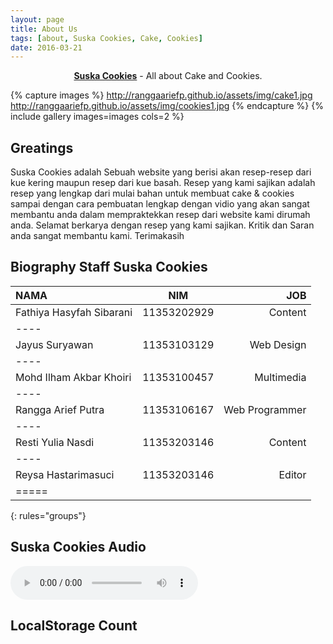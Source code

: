 ```yaml
---
layout: page
title: About Us
tags: [about, Suska Cookies, Cake, Cookies]
date: 2016-03-21
---
```

    
<center><a href="https://www.facebook.com/suskacookies"><b>Suska Cookies</b></a> - All about Cake and Cookies.</center>


{% capture images %}
    http://ranggaariefp.github.io/assets/img/cake1.jpg
    http://ranggaariefp.github.io/assets/img/cookies1.jpg
{% endcapture %}
{% include gallery images=images cols=2 %}

## Greatings
Suska Cookies adalah Sebuah website yang berisi akan resep-resep dari kue kering maupun resep dari kue basah. Resep yang kami sajikan adalah resep yang lengkap dari mulai bahan untuk membuat cake & cookies sampai dengan cara pembuatan lengkap dengan vidio yang akan sangat membantu anda dalam mempraktekkan resep dari website kami dirumah anda. Selamat berkarya dengan resep yang kami sajikan. Kritik dan Saran anda sangat membantu kami. Terimakasih


## Biography Staff Suska Cookies

| NAMA | NIM | JOB |
|:--------|:-------:|--------:|
| Fathiya Hasyfah Sibarani   | 11353202929   | Content   |
|----
| Jayus Suryawan   | 11353103129   | Web Design   |
|----
| Mohd Ilham Akbar Khoiri   | 11353100457   | Multimedia   |
|----
| Rangga Arief Putra   | 11353106167   | Web Programmer   |
|----
| Resti Yulia Nasdi   | 11353203146   | Content   |
|----
| Reysa Hastarimasuci   | 11353203146   | Editor   |
|=====
{: rules="groups"}


## Suska Cookies Audio

<audio controls autoplay> 
<source src="http://ranggaariefp.github.io/suska cookies.ogg" type="audio/ogg"> 
<source src="http://ranggaariefp.github.io/suska cookies.ogg" type="audio/ogg"> 
</audio>

## LocalStorage Count

<script type="text/javascript">
if (localStorage.pagecount)
 {
localStorage.pagecount=Number(localStorage.pagecount) +1;
 }
else
{
localStorage.pagecount=1;
}
document.write("Halaman ini baru Anda kunjungi sebanyak "+ localStorage.pagecount + " kali.");
</script>
